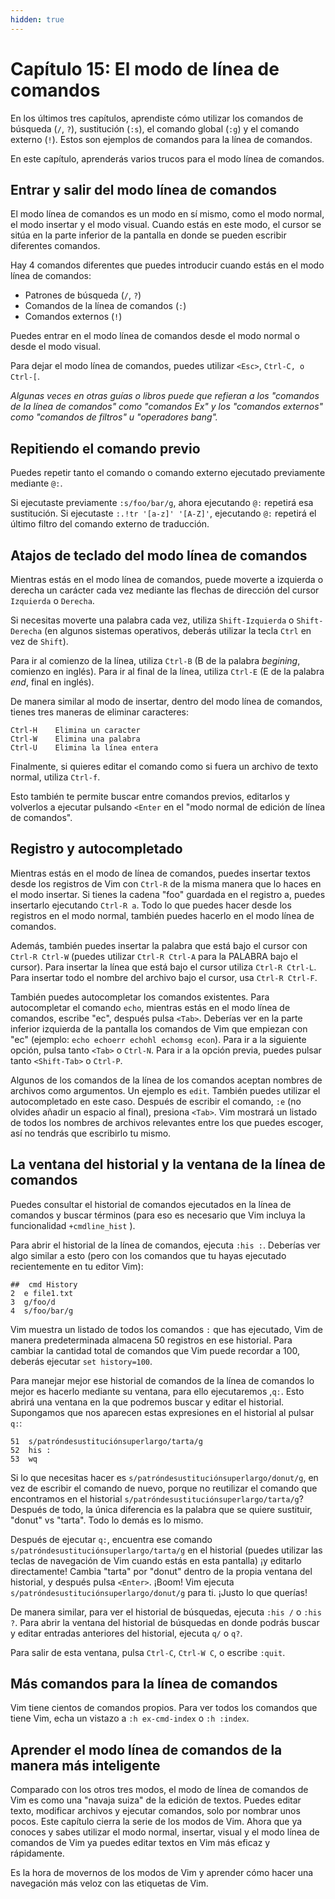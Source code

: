 ```yaml
---
hidden: true
---
```


# Capítulo 15: El modo de línea de comandos

En los últimos tres capítulos, aprendiste cómo utilizar los comandos de búsqueda \(`/`, `?`\), sustitución \(`:s`\), el comando global \(`:g`\) y el comando externo \(`!`\). Estos son ejemplos de comandos para la línea de comandos.

En este capítulo, aprenderás varios trucos para el modo línea de comandos.

## Entrar y salir del modo línea de comandos

El modo línea de comandos es un modo en sí mismo, como el modo normal, el modo insertar y el modo visual. Cuando estás en este modo, el cursor se sitúa en la parte inferior de la pantalla en donde se pueden escribir diferentes comandos.

Hay 4 comandos diferentes que puedes introducir cuando estás en el modo línea de comandos:

* Patrones de búsqueda \(`/`, `?`\)
* Comandos de la línea de comandos \(`:`\)
* Comandos externos \(`!`\)

Puedes entrar en el modo línea de comandos desde el modo normal o desde el modo visual.

Para dejar el modo línea de comandos, puedes utilizar `<Esc>`, `Ctrl-C, o Ctrl-[`.

_Algunas veces en otras guías o libros puede que refieran a los "comandos de la línea de comandos" como "comandos Ex" y los "comandos externos" como "comandos de filtros" u "operadores bang"._

## Repitiendo el comando previo

Puedes repetir tanto el comando o comando externo ejecutado previamente mediante `@:`.

Si ejecutaste previamente `:s/foo/bar/g`, ahora ejecutando `@:` repetirá esa sustitución. Si ejecutaste `:.!tr '[a-z]' '[A-Z]'`, ejecutando `@:` repetirá el último filtro del comando externo de traducción.

## Atajos de teclado del modo línea de comandos

Mientras estás en el modo línea de comandos, puede moverte a izquierda o derecha un carácter cada vez mediante las flechas de dirección del cursor `Izquierda` o `Derecha`.

Si necesitas moverte una palabra cada vez, utiliza `Shift-Izquierda` o `Shift-Derecha` \(en algunos sistemas operativos, deberás utilizar la tecla `Ctrl` en vez de `Shift`\).

Para ir al comienzo de la línea, utiliza `Ctrl-B` (B de la palabra _begining_, comienzo en inglés). Para ir al final de la línea, utiliza `Ctrl-E` (E de la palabra _end_, final en inglés).

De manera similar al modo de insertar, dentro del modo línea de comandos, tienes tres maneras de eliminar caracteres:

```text
Ctrl-H    Elimina un caracter
Ctrl-W    Elimina una palabra
Ctrl-U    Elimina la línea entera
```

Finalmente, si quieres editar el comando como si fuera un archivo de texto normal, utiliza `Ctrl-f`.

Esto también te permite buscar entre comandos previos, editarlos y volverlos a ejecutar pulsando `<Enter` en el "modo normal de edición de línea de comandos".

## Registro y autocompletado

Mientras estás en el modo de línea de comandos, puedes insertar textos desde los registros de Vim con `Ctrl-R` de la misma manera que lo haces en el modo insertar. Si tienes la cadena "foo" guardada en el registro a, puedes insertarlo ejecutando `Ctrl-R a`. Todo lo que puedes hacer desde los registros en el modo normal, también puedes hacerlo en el modo línea de comandos.

Además, también puedes insertar la palabra que está bajo el cursor con `Ctrl-R Ctrl-W` \(puedes utilizar `Ctrl-R Ctrl-A` para la PALABRA bajo el cursor\). Para insertar la línea que está bajo el cursor utiliza `Ctrl-R Ctrl-L`. Para insertar todo el nombre del archivo bajo el cursor, usa `Ctrl-R Ctrl-F`.

También puedes autocompletar los comandos existentes. Para autocompletar el comando `echo`, mientras estás en el modo línea de comandos, escribe "ec", después pulsa `<Tab>`. Deberías ver en la parte inferior izquierda de la pantalla los comandos de Vim que empiezan con "ec" \(ejemplo: `echo echoerr echohl echomsg econ`\). Para ir a la siguiente opción, pulsa tanto `<Tab>` o `Ctrl-N`. Para ir a la opción previa, puedes pulsar tanto `<Shift-Tab>` o `Ctrl-P`.

Algunos de los comandos de la línea de los comandos aceptan nombres de archivos como argumentos. Un ejemplo es `edit`. También puedes utilizar el autocompletado en este caso. Después de escribir el comando, `:e` \(no olvides añadir un espacio al final\), presiona `<Tab>`. Vim mostrará un listado de todos los nombres de archivos relevantes entre los que puedes escoger, así no tendrás que escribirlo tu mismo.

## La ventana del historial y la ventana de la línea de comandos

Puedes consultar el historial de comandos ejecutados en la línea de comandos y buscar términos \(para eso es necesario que Vim incluya la funcionalidad `+cmdline_hist` \).

Para abrir el historial de la línea de comandos, ejecuta `:his :`. Deberías ver algo similar a esto \(pero con los comandos que tu hayas ejecutado recientemente en tu editor Vim\):

```text
##  cmd History
2  e file1.txt
3  g/foo/d
4  s/foo/bar/g
```

Vim muestra un listado de todos los comandos `:` que has ejecutado, Vim de manera predeterminada almacena 50 registros en ese historial. Para cambiar la cantidad total de comandos que Vim puede recordar a 100, deberás ejecutar `set history=100`.

Para manejar mejor ese historial de comandos de la línea de comandos lo mejor es hacerlo mediante su ventana, para ello ejecutaremos ,`q:`. Esto abrirá una ventana en la que podremos buscar y editar el historial. Supongamos que nos aparecen estas expresiones en el historial al pulsar `q:`:

```text
51  s/patróndesustituciónsuperlargo/tarta/g
52  his :
53  wq
```

Si lo que necesitas hacer es `s/patróndesustituciónsuperlargo/donut/g`, en vez de escribir el comando de nuevo, porque no reutilizar el comando que encontramos en el historial `s/patróndesustituciónsuperlargo/tarta/g`? Después de todo, la única diferencia es la palabra que se quiere sustituir, "donut" vs "tarta". Todo lo demás es lo mismo.

Después de ejecutar `q:`, encuentra ese comando `s/patróndesustituciónsuperlargo/tarta/g` en el historial \(puedes utilizar las teclas de navegación de Vim cuando estás en esta pantalla\) ¡y editarlo directamente! Cambia "tarta" por "donut" dentro de la propia ventana del historial, y después pulsa `<Enter>`. ¡Boom! Vim ejecuta `s/patróndesustituciónsuperlargo/donut/g` para ti. ¡Justo lo que querías!

De manera similar, para ver el historial de búsquedas, ejecuta `:his /` o `:his ?`. Para abrir la ventana del historial de búsquedas en donde podrás buscar y editar entradas anteriores del historial, ejecuta `q/` o `q?`.

Para salir de esta ventana, pulsa `Ctrl-C`, `Ctrl-W C`, o escribe `:quit`.

## Más comandos para la línea de comandos

Vim tiene cientos de comandos propios. Para ver todos los comandos que tiene Vim, echa un vistazo a `:h ex-cmd-index` o `:h :index`.

## Aprender el modo línea de comandos de la manera más inteligente

Comparado con los otros tres modos, el modo de línea de comandos de Vim es como una "navaja suiza" de la edición de textos. Puedes editar texto, modificar archivos y ejecutar comandos, solo por nombrar unos pocos. Este capítulo cierra la serie de los modos de Vim. Ahora que ya conoces y sabes utilizar el modo normal, insertar, visual y el modo línea de comandos de Vim ya puedes editar textos en Vim más eficaz y rápidamente.

Es la hora de movernos de los modos de Vim y aprender cómo hacer una navegación más veloz con las etiquetas de Vim.

